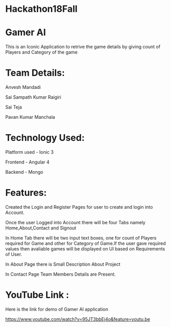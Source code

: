 # Hackathon18Fall

# Gamer AI
This is an Iconic Application to retrive the game details by giving count of Players and Category of the game

# Team Details:

Anvesh Mandadi

Sai Sampath Kumar Raigiri

Sai Teja

Pavan Kumar Manchala

# Technology Used:

Platform used - Ionic 3

Frontend - Angular 4

Backend - Mongo

# Features:
Created the Login and Register Pages for user to create and login into Account.

Once the user Logged into Account there will be four Tabs namely Home,About,Contact and Signout

In Home Tab there will be two input text boxes, one for count of Players required for Game and other for Category of Game.If the user gave required values then avaliable games will be displayed on UI based on Requirements of User.

In About Page there is Small Description About Project

In Contact Page Team Members Details are Present.

# YouTube Link :
Here is the link for demo of Gamer AI application

https://www.youtube.com/watch?v=95JT3bbEj4o&feature=youtu.be








